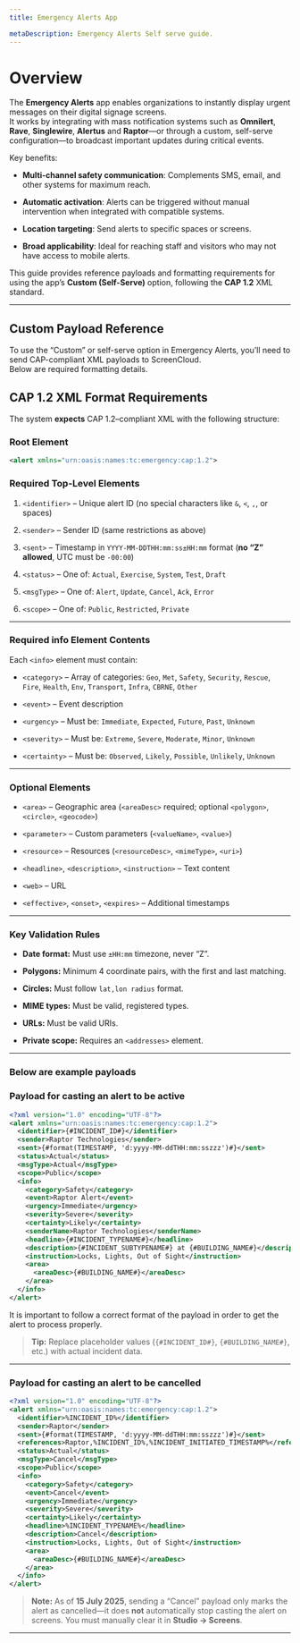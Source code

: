 ```yaml
---
title: Emergency Alerts App

metaDescription: Emergency Alerts Self serve guide.
---
```


# Overview

The **Emergency Alerts** app enables organizations to instantly display urgent messages on their digital signage screens.  
It works by integrating with mass notification systems such as **Omnilert**, **Rave**, **Singlewire**, **Alertus** and **Raptor**—or through a custom, self-serve configuration—to broadcast important updates during critical events.

Key benefits:

- **Multi-channel safety communication**: Complements SMS, email, and other systems for maximum reach.

- **Automatic activation**: Alerts can be triggered without manual intervention when integrated with compatible systems.

- **Location targeting**: Send alerts to specific spaces or screens.

- **Broad applicability**: Ideal for reaching staff and visitors who may not have access to mobile alerts.

This guide provides reference payloads and formatting requirements for using the app’s **Custom (Self-Serve)** option, following the **CAP 1.2** XML standard.

---

## Custom Payload Reference

To use the “Custom” or self-serve option in Emergency Alerts, you’ll need to send CAP-compliant XML payloads to ScreenCloud.  
Below are required formatting details.

## CAP 1.2 XML Format Requirements

The system **expects** CAP 1.2–compliant XML with the following structure:

### Root Element

```xml
<alert xmlns="urn:oasis:names:tc:emergency:cap:1.2">
```

### Required Top-Level Elements

1.  `<identifier>` – Unique alert ID (no special characters like `&`, `<`, `,`, or spaces)

2.  `<sender>` – Sender ID (same restrictions as above)

3.  `<sent>` – Timestamp in `YYYY-MM-DDTHH:mm:ss±HH:mm` format (**no “Z” allowed**, UTC must be `-00:00`)

4.  `<status>` – One of: `Actual`, `Exercise`, `System`, `Test`, `Draft`

5.  `<msgType>` – One of: `Alert`, `Update`, `Cancel`, `Ack`, `Error`

6.  `<scope>` – One of: `Public`, `Restricted`, `Private`

---

### Required info Element Contents

Each `<info>` element must contain:

- `<category>` – Array of categories: `Geo`, `Met`, `Safety`, `Security`, `Rescue`, `Fire`, `Health`, `Env`, `Transport`, `Infra`, `CBRNE`, `Other`

- `<event>` – Event description

- `<urgency>` – Must be: `Immediate`, `Expected`, `Future`, `Past`, `Unknown`

- `<severity>` – Must be: `Extreme`, `Severe`, `Moderate`, `Minor`, `Unknown`

- `<certainty>` – Must be: `Observed`, `Likely`, `Possible`, `Unlikely`, `Unknown`

---

### Optional Elements

- `<area>` – Geographic area (`<areaDesc>` required; optional `<polygon>`, `<circle>`, `<geocode>`)

- `<parameter>` – Custom parameters (`<valueName>`, `<value>`)

- `<resource>` – Resources (`<resourceDesc>`, `<mimeType>`, `<uri>`)

- `<headline>`, `<description>`, `<instruction>` – Text content

- `<web>` – URL

- `<effective>`, `<onset>`, `<expires>` – Additional timestamps

---

### Key Validation Rules

- **Date format:** Must use `±HH:mm` timezone, never “Z”.

- **Polygons:** Minimum 4 coordinate pairs, with the first and last matching.

- **Circles:** Must follow `lat,lon radius` format.

- **MIME types:** Must be valid, registered types.

- **URLs:** Must be valid URIs.

- **Private scope:** Requires an `<addresses>` element.

---

### Below are example payloads

### Payload for casting an alert to be active

```xml
<?xml version="1.0" encoding="UTF-8"?>
<alert xmlns="urn:oasis:names:tc:emergency:cap:1.2">
  <identifier>{#INCIDENT_ID#}</identifier>
  <sender>Raptor Technologies</sender>
  <sent>{#format(TIMESTAMP, 'd:yyyy-MM-ddTHH:mm:sszzz')#}</sent>
  <status>Actual</status>
  <msgType>Actual</msgType>
  <scope>Public</scope>
  <info>
    <category>Safety</category>
    <event>Raptor Alert</event>
    <urgency>Immediate</urgency>
    <severity>Severe</severity>
    <certainty>Likely</certainty>
    <senderName>Raptor Technologies</senderName>
    <headline>{#INCIDENT_TYPENAME#}</headline>
    <description>{#INCIDENT_SUBTYPENAME#} at {#BUILDING_NAME#}</description>
    <instruction>Locks, Lights, Out of Sight</instruction>
    <area>
      <areaDesc>{#BUILDING_NAME#}</areaDesc>
    </area>
  </info>
</alert>
```

It is important to follow a correct format of the payload in order to get the alert to process properly.

> **Tip:** Replace placeholder values (`{#INCIDENT_ID#}`, `{#BUILDING_NAME#}`, etc.) with actual incident data.

---

### Payload for casting an alert to be cancelled

```xml
<?xml version="1.0" encoding="UTF-8"?>
<alert xmlns="urn:oasis:names:tc:emergency:cap:1.2">
  <identifier>%INCIDENT_ID%</identifier>
  <sender>Raptor</sender>
  <sent>{#format(TIMESTAMP, 'd:yyyy-MM-ddTHH:mm:sszzz')#}</sent>
  <references>Raptor,%INCIDENT_ID%,%INCIDENT_INITIATED_TIMESTAMP%</references>
  <status>Actual</status>
  <msgType>Cancel</msgType>
  <scope>Public</scope>
  <info>
    <category>Safety</category>
    <event>Cancel</event>
    <urgency>Immediate</urgency>
    <severity>Severe</severity>
    <certainty>Likely</certainty>
    <headline>%INCIDENT_TYPENAME%</headline>
    <description>Cancel</description>
    <instruction>Locks, Lights, Out of Sight</instruction>
    <area>
      <areaDesc>{#BUILDING_NAME#}</areaDesc>
    </area>
  </info>
</alert>
```

> **Note:** As of **15 July 2025**, sending a “Cancel” payload only marks the alert as cancelled—it does **not** automatically stop casting the alert on screens. You must manually clear it in **Studio → Screens**.

---
